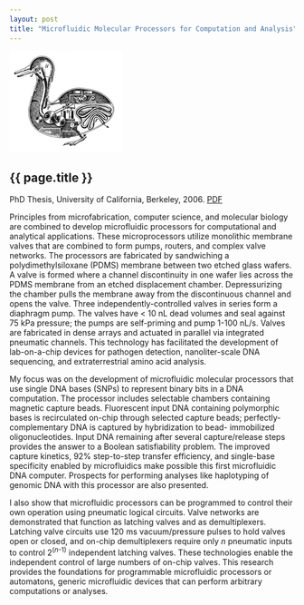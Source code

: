 ```yaml
---
layout: post
title: "Microfluidic Molecular Processors for Computation and Analysis"
---
```


![](images/duck.jpg)

{{ page.title }}
----------------

PhD Thesis, University of California, Berkeley, 2006.  [PDF](pdfs/wgrover_thesis.pdf)

Principles from microfabrication, computer science, and molecular biology are combined to develop microfluidic processors for computational and analytical applications. These microprocessors utilize monolithic membrane valves that are combined to form pumps, routers, and complex valve networks. The processors are fabricated by sandwiching a polydimethylsiloxane (PDMS) membrane between two etched glass wafers. A valve is formed where a channel discontinuity in one wafer lies across the PDMS membrane from an etched displacement chamber. Depressurizing the chamber pulls the membrane away from the discontinuous channel and opens the valve. Three independently-controlled valves in series form a diaphragm pump. The valves have < 10 nL dead volumes and seal against 75 kPa pressure; the pumps are self-priming and pump 1-100 nL/s. Valves are fabricated in dense arrays and actuated in parallel via integrated pneumatic channels. This technology has facilitated the development of lab-on-a-chip devices for pathogen detection, nanoliter-scale DNA sequencing, and extraterrestrial amino acid analysis.

My focus was on the development of microfluidic molecular processors that use single DNA bases (SNPs) to represent binary bits in a DNA computation. The processor includes selectable chambers containing magnetic capture beads. Fluorescent input DNA containing polymorphic bases is recirculated on-chip through selected capture beads; perfectly-complementary DNA is captured by hybridization to bead- immobilized oligonucleotides. Input DNA remaining after several capture/release steps provides the answer to a Boolean satisfiability problem. The improved capture kinetics, 92% step-to-step transfer efficiency, and single-base specificity enabled by microfluidics make possible this first microfluidic DNA computer. Prospects for performing analyses like haplotyping of genomic DNA with this processor are also presented.

I also show that microfluidic processors can be programmed to control their own operation using pneumatic logical circuits. Valve networks are demonstrated that function as latching valves and as demultiplexers. Latching valve circuits use 120 ms vacuum/pressure pulses to hold valves open or closed, and on-chip demultiplexers require only *n* pneumatic inputs to control 2<sup>(*n*-1)</sup> independent latching valves. These technologies enable the independent control of large numbers of on-chip valves. This research provides the foundations for programmable microfluidic processors or automatons, generic microfluidic devices that can perform arbitrary computations or analyses.